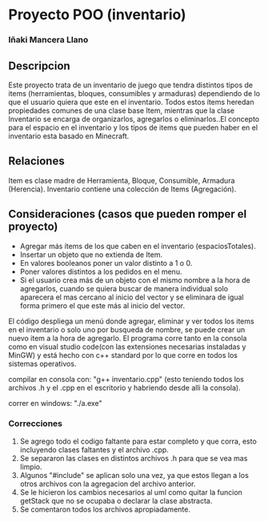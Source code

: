 # Proyecto POO (inventario)
### Iñaki Mancera Llano

## Descripcion
Este proyecto trata de un inventario de juego que tendra distintos tipos de items (herramientas, bloques, consumibles y armaduras) dependiendo de lo que el usuario quiera que este en el inventario. Todos estos ítems heredan propiedades comunes de una clase base Item, mientras que la clase Inventario se encarga de organizarlos, agregarlos o eliminarlos..El concepto para el espacio en el inventario y los tipos de items que pueden haber en el inventario esta basado en Minecraft.

## Relaciones
Item es clase madre de Herramienta, Bloque, Consumible, Armadura (Herencia).
Inventario contiene una colección de Items (Agregación).

## Consideraciones (casos que pueden romper el proyecto)
- Agregar más ítems de los que caben en el inventario (espaciosTotales).
- Insertar un objeto que no extienda de Item.
- En valores booleanos poner un valor distinto a 1 o 0.
- Poner valores distintos a los pedidos en el menu.
- Si el usuario crea más de un objeto con el mismo nombre a la hora de agregarlos, cuando se quiera buscar de manera individual solo aparecera el mas cercano al inicio del vector y se eliminara de igual forma primero el que este más al inicio del vector.

El código despliega un menú donde agregar, eliminar y ver todos los items en el inventario o solo uno por busqueda de nombre, se puede crear un nuevo item a la hora de agregarlo.
El programa corre tanto en la consola como en visual studio code(con las extensiones necesarias instaladas y MinGW) y está hecho con c++ standard por lo que corre en todos los sistemas operativos.

compilar en consola con: "g++ inventario.cpp" (esto teniendo todos los archivos .h y el .cpp en el escritorio y habriendo desde alli la consola).

correr en windows: "./a.exe"

### Correcciones
1. Se agrego todo el codigo faltante para estar completo y que corra, esto incluyendo clases faltantes y el archivo .cpp.
2. Se separaron las clases en distintos archivos .h para que se vea mas limpio.
3. Algunos "#include" se aplican solo una vez, ya que estos llegan a los otros archivos con la agregacion del archivo anterior.
4. Se le hicieron los cambios necesarios al uml como quitar la funcion getStack que no se ocupaba o declarar la clase abstracta.
5. Se comentaron todos los archivos apropiadamente.
